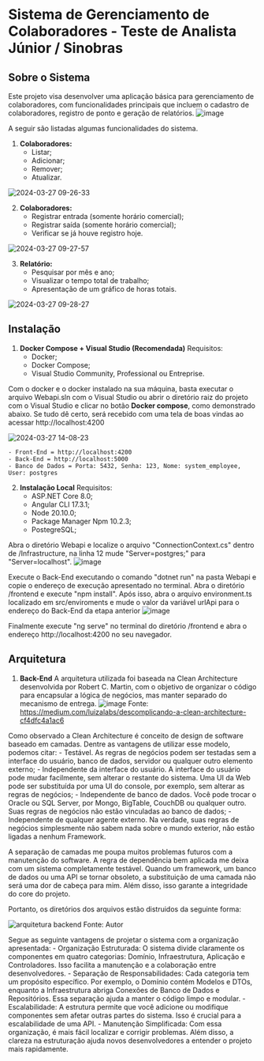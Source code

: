 # Sistema de Gerenciamento de Colaboradores - Teste de Analista Júnior / Sinobras

## Sobre o Sistema

Este projeto visa desenvolver uma aplicação básica para gerenciamento de colaboradores, com funcionalidades principais que incluem o cadastro de colaboradores, registro de ponto e geração de relatórios.
![image](https://github.com/mallon-costa/TesteSinobras/assets/55391088/091ec101-c272-480f-b7ca-7fb284cdd779)


A seguir são listadas algumas funcionalidades do sistema.

1. **Colaboradores:**
    - Listar;
    - Adicionar;
    - Remover;
    - Atualizar.

![2024-03-27 09-26-33](https://github.com/mallon-costa/TesteSinobras/assets/55391088/1068dcde-292b-4c16-836f-c4d2ecbcda23)


2. **Colaboradores:**
    - Registrar entrada (somente horário comercial);
    - Registrar saída (somente horário comercial);
    - Verificar se já houve registro hoje.

![2024-03-27 09-27-57](https://github.com/mallon-costa/TesteSinobras/assets/55391088/45a1a5f0-f628-4cc4-b9de-06d4538d288b)


3. **Relatório:**
    - Pesquisar por mês e ano;
    - Visualizar o tempo total de trabalho;
    - Apresentação de um gráfico de horas totais.

![2024-03-27 09-28-27](https://github.com/mallon-costa/TesteSinobras/assets/55391088/ed9dc32b-fef3-4b34-a309-c7ad67d5bb4c)



## Instalação

1. **Docker Compose + Visual Studio (Recomendada)**
Requisitos:
    - Docker;
    - Docker Compose;
    - Visual Studio Community, Professional ou Entreprise.

Com o docker e o docker instalado na sua máquina, basta executar o arquivo Webapi.sln com o Visual Studio ou abrir o diretório raiz do projeto com o Visual Studio e clicar no botão **Docker compose**, como demonstrado abaixo. Se tudo dê certo, será recebido com uma tela de boas vindas ao acessar http://localhost:4200

![2024-03-27 14-08-23](https://github.com/mallon-costa/TesteSinobras/assets/55391088/26bddde4-fe3c-4b6c-8882-caafe84eec9b)

    - Front-End = http://localhost:4200
    - Back-End = http://localhost:5000
    - Banco de Dados = Porta: 5432, Senha: 123, Nome: system_employee, User: postgres

2. **Instalação Local**
Requisitos:
    - ASP.NET Core 8.0;
    - Angular CLI 17.3.1;
    - Node 20.10.0;
    - Package Manager Npm 10.2.3;
    - PostegreSQL;

Abra o diretório Webapi e localize o arquivo "ConnectionContext.cs" dentro de /Infrastructure, na linha 12 mude "Server=postgres;" para "Server=localhost".
![image](https://github.com/mallon-costa/TesteSinobras/assets/55391088/c37708f3-09f4-47ae-927e-7ad5f92774a2)

Execute o Back-End executando o comando "dotnet run" na pasta Webapi e copie o endereço de execução apresentado no terminal.
Abra o diretório /frontend e execute "npm install". Após isso, abra o arquivo environment.ts localizado em src/enviroments e mude o valor da variável urlApi para o endereço do Back-End da etapa anterior
![image](https://github.com/mallon-costa/TesteSinobras/assets/55391088/83c4e5d7-12a8-49bf-904f-a0f4f5050916)

Finalmente execute "ng serve" no terminal do diretório /frontend e abra o endereço http://localhost:4200 no seu navegador.

## Arquitetura
1. **Back-End**
A arquitetura utilizada foi baseada na Clean Architecture desenvolvida por Robert C. Martin, com o objetivo de organizar o código para encapsular a lógica de negócios, mas manter separado do mecanismo de entrega.
![image](https://github.com/mallon-costa/TesteSinobras/assets/55391088/044b6e23-ed45-4ebb-bb11-b866e1d09fe0)
Fonte: https://medium.com/luizalabs/descomplicando-a-clean-architecture-cf4dfc4a1ac6

Como observado a Clean Architecture é conceito de design de software baseado em camadas. Dentre as vantagens de utilizar esse modelo, podemos citar:
    - Testável. As regras de negócios podem ser testadas sem a interface do usuário, banco de dados, servidor ou qualquer outro elemento externo;
    - Independente da interface do usuário. A interface do usuário pode mudar facilmente, sem alterar o restante do sistema. Uma UI da Web pode ser substituída por uma UI do console, por exemplo, sem alterar as regras de negócios;
    - Independente de banco de dados. Você pode trocar o Oracle ou SQL Server, por Mongo, BigTable, CouchDB ou qualquer outro. Suas regras de negócios não estão vinculadas ao banco de dados;
    - Independente de qualquer agente externo. Na verdade, suas regras de negócios simplesmente não sabem nada sobre o mundo exterior, não estão ligadas a nenhum Framework.

A separação de camadas me poupa muitos problemas futuros com a manutenção do software. A regra de dependência bem aplicada me deixa com um sistema completamente testável. Quando um framework, um banco de dados ou uma API se tornar obsoleto, a substituição de uma camada não será uma dor de cabeça para mim. Além disso, isso garante a integridade do core do projeto.

Portanto, os diretórios dos arquivos estão distruidos da seguinte forma:

![arquitetura backend](https://github.com/mallon-costa/TesteSinobras/assets/55391088/fbdf2882-e12e-425f-a116-a3e9f015da03)
Fonte: Autor

Segue as seguinte vantagens de projetar o sistema com a organização apresentada:
    - Organização Estruturada: O sistema divide claramente os componentes em quatro categorias: Domínio, Infraestrutura, Aplicação e Controladores. Isso facilita a manutenção e a colaboração entre desenvolvedores.
    - Separação de Responsabilidades: Cada categoria tem um propósito específico. Por exemplo, o Domínio contém Modelos e DTOs, enquanto a Infraestrutura abriga Conexões de Banco de Dados e Repositórios. Essa separação ajuda a manter o código limpo e modular.
    - Escalabilidade: A estrutura permite que você adicione ou modifique componentes sem afetar outras partes do sistema. Isso é crucial para a escalabilidade de uma API.
    - Manutenção Simplificada: Com essa organização, é mais fácil localizar e corrigir problemas. Além disso, a clareza na estruturação ajuda novos desenvolvedores a entender o projeto mais rapidamente.


